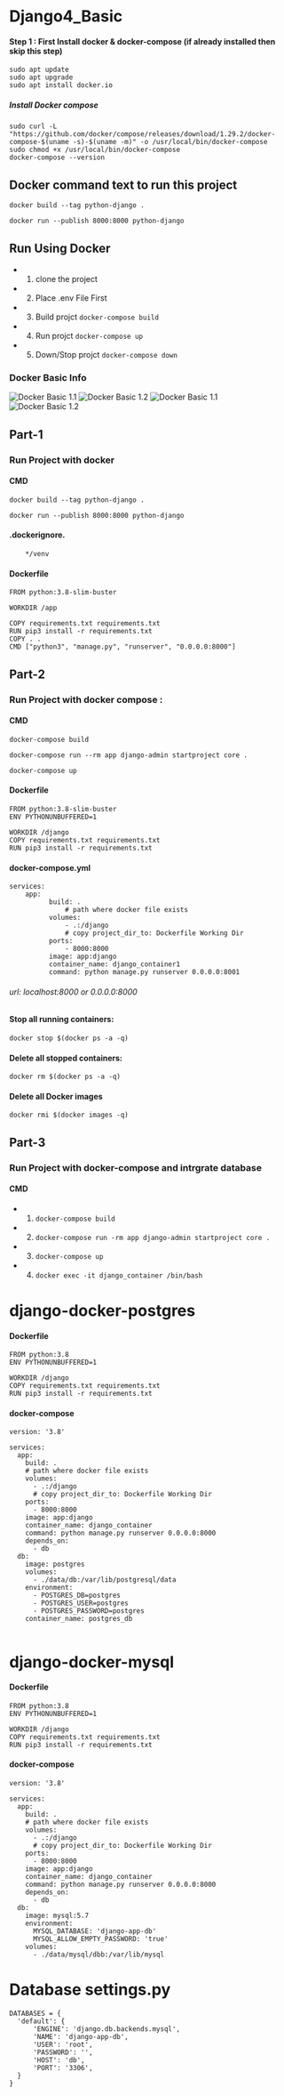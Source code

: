 # Django4_Basic

#### Step 1 : First Install docker & docker-compose (if already installed then skip this step)
```
sudo apt update
sudo apt upgrade
sudo apt install docker.io
```
##### Install Docker compose
```
sudo curl -L "https://github.com/docker/compose/releases/download/1.29.2/docker-compose-$(uname -s)-$(uname -m)" -o /usr/local/bin/docker-compose
sudo chmod +x /usr/local/bin/docker-compose
docker-compose --version
```

## Docker command text to run this project
```
docker build --tag python-django .
```
```
docker run --publish 8000:8000 python-django
```


## Run Using Docker
  - 1. clone the project
  - 2. Place .env File First 
  - 3. Build projct ``` docker-compose build ```
  - 4. Run projct ``` docker-compose up ```
  - 5. Down/Stop projct ``` docker-compose down ```


### Docker Basic Info
![Docker Basic 1.1 ](https://github.com/MdNazmul9/All-Django-Project_Need/blob/main/backend/doc/1.1.png)
![Docker Basic 1.2 ](https://github.com/MdNazmul9/All-Django-Project_Need/blob/main/backend/doc/1.2.png)
![Docker Basic 1.1 ](https://github.com/MdNazmul9/All-Django-Project_Need/blob/main/backend/doc/2.1.png)
![Docker Basic 1.2 ](https://github.com/MdNazmul9/All-Django-Project_Need/blob/main/backend/doc/2.2.png)


## Part-1
### Run Project with docker

  #### CMD 
     
  ```
  docker build --tag python-django .
  ```
  ```
  docker run --publish 8000:8000 python-django

  ```
  #### .dockerignore.
  ```
      */venv
  ```
  #### Dockerfile
  ```
  FROM python:3.8-slim-buster

  WORKDIR /app

  COPY requirements.txt requirements.txt
  RUN pip3 install -r requirements.txt
  COPY . .
  CMD ["python3", "manage.py", "runserver", "0.0.0.0:8000"]
  ```

## Part-2
### Run Project with docker compose :

  #### CMD 

  ```
  docker-compose build
  ```
  ```
  docker-compose run --rm app django-admin startproject core .
  ```
  ```
  docker-compose up
  ```
  #### Dockerfile
  ```
  FROM python:3.8-slim-buster
  ENV PYTHONUNBUFFERED=1

  WORKDIR /django
  COPY requirements.txt requirements.txt
  RUN pip3 install -r requirements.txt
  ```

  #### docker-compose.yml
  ```
  services:
      app:
            build: .
                # path where docker file exists
            volumes:
                - .:/django
                # copy project_dir_to: Dockerfile Working Dir
            ports:
                - 8000:8000
            image: app:django
            container_name: django_container1
            command: python manage.py runserver 0.0.0.0:8001

  ```
  ###### url: localhost:8000 or 0.0.0.0:8000
 
  #### Stop all running containers: 
  ```
  docker stop $(docker ps -a -q)
  ```
  #### Delete all stopped containers: 
  ```
  docker rm $(docker ps -a -q)
  ```
  #### Delete all Docker images
  ```
  docker rmi $(docker images -q)
  ```


## Part-3
### Run Project with docker-compose  and intrgrate database

  #### CMD 

  - 1. ``` docker-compose build ```
  - 2. ``` docker-compose run -rm app django-admin startproject core . ```
  - 3. ``` docker-compose up ```
  - 4. ``` docker exec -it django_container /bin/bash ```

# django-docker-postgres

  #### Dockerfile
  ```
  FROM python:3.8
  ENV PYTHONUNBUFFERED=1

  WORKDIR /django
  COPY requirements.txt requirements.txt
  RUN pip3 install -r requirements.txt
  ```

  #### docker-compose

  ```
  version: '3.8'

  services:
    app:
      build: .
      # path where docker file exists
      volumes:
        - .:/django
        # copy project_dir_to: Dockerfile Working Dir
      ports:
        - 8000:8000
      image: app:django
      container_name: django_container
      command: python manage.py runserver 0.0.0.0:8000
      depends_on:
        - db
    db:
      image: postgres
      volumes: 
        - ./data/db:/var/lib/postgresql/data
      environment:
        - POSTGRES_DB=postgres
        - POSTGRES_USER=postgres
        - POSTGRES_PASSWORD=postgres
      container_name: postgres_db
    
  ```

# django-docker-mysql

  #### Dockerfile
  ```
  FROM python:3.8
  ENV PYTHONUNBUFFERED=1

  WORKDIR /django
  COPY requirements.txt requirements.txt
  RUN pip3 install -r requirements.txt
  ```

  #### docker-compose

  ```
  version: '3.8'

  services:
    app:
      build: .
      # path where docker file exists
      volumes:
        - .:/django
        # copy project_dir_to: Dockerfile Working Dir
      ports:
        - 8000:8000
      image: app:django
      container_name: django_container
      command: python manage.py runserver 0.0.0.0:8000
      depends_on:
        - db
    db:
      image: mysql:5.7
      environment:
        MYSQL_DATABASE: 'django-app-db'
        MYSQL_ALLOW_EMPTY_PASSWORD: 'true'
      volumes: 
        - ./data/mysql/dbb:/var/lib/mysql
  ```
  

# Database settings.py
  ```
  DATABASES = {
    'default': {
        'ENGINE': 'django.db.backends.mysql',
        'NAME': 'django-app-db',
        'USER': 'root',
        'PASSWORD': '',
        'HOST': 'db',
        'PORT': '3306',  
    }
}

  ```